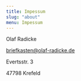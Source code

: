 ```yaml
---
title: Impessum
slug: "about"
menu: Impessum
---
```


Olaf Radicke

briefkasten@olaf-radicke.de

Evertsstr. 3

47798 Krefeld
